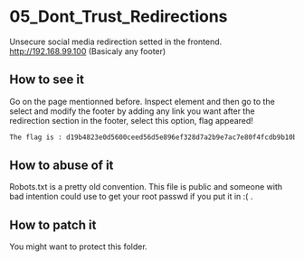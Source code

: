 # 05_Dont_Trust_Redirections

Unsecure social media redirection setted in the frontend.
http://192.168.99.100 (Basicaly any footer)

## How to see it

Go on the page mentionned before.
Inspect element and then go to the select and modify the footer by adding any link you want after the redirection section in the footer, select this option,
flag appeared!

```bash
The flag is : d19b4823e0d5600ceed56d5e896ef328d7a2b9e7ac7e80f4fcdb9b10bcb3e7ff
```

## How to abuse of it

Robots.txt is a pretty old convention. This file is public and someone with bad intention could use to get your root passwd if you put it in :( .

## How to patch it

You might want to protect this folder.
